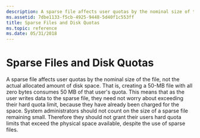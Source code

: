 ```yaml
---
description: A sparse file affects user quotas by the nominal size of the file, not the actual allocated amount of disk space.
ms.assetid: 7dbe1133-f5cb-4925-9448-5d40f1c553ff
title: Sparse Files and Disk Quotas
ms.topic: reference
ms.date: 05/31/2018
---
```


# Sparse Files and Disk Quotas

A sparse file affects user quotas by the nominal size of the file, not the actual allocated amount of disk space. That is, creating a 50-MB file with all zero bytes consumes 50 MB of that user's quota. This means that as the user writes data to the sparse file, they need not worry about exceeding their hard quota limit, because they have already been charged for the space. System administrators should not count on the size of a sparse file remaining small. Therefore they should not grant their users hard quota limits that exceed the physical space available, despite the use of sparse files.

 

 



